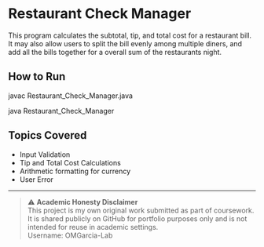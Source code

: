 # Restaurant Check Manager

This program calculates the subtotal, tip, and total cost for a restaurant bill. It may also allow users to split the bill evenly among multiple diners, and add all the bills together for a overall sum of the restaurants night.

## How to Run

javac Restaurant_Check_Manager.java

java Restaurant_Check_Manager

## Topics Covered
- Input Validation  
- Tip and Total Cost Calculations  
- Arithmetic formatting for currency  
- User Error

---

> ⚠️ **Academic Honesty Disclaimer**  
> This project is my own original work submitted as part of coursework.  
> It is shared publicly on GitHub for portfolio purposes only and is not intended for reuse in academic settings.  
> Username: OMGarcia-Lab
